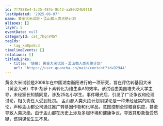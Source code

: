 ```yaml
---
id: 7f7888e4-1c35-484b-8b43-aa80d24b0f18
lastUpdated: '2025-06-07'
name: 黄金大米试验・孟山都人类灭绝计划
aliases: []
layer: 5
eventDate: null
categoryId: cat_7hqnYMGY
tagIds:
  - tag_km8pekL4
timelineEvents: []
relations: []
titledLinks:
  - title: '链接: 黄金大米试验・孟山都人类灭绝计划'
    url: 'https://user.guancha.cn/main/content?id=92944'
---
```

黄金大米试验是2008年在中国湖南衡阳进行的一项研究，旨在评估转基因大米（黄金大米）中β-胡萝卜素转化为维生素A的效率。该试验由美国塔夫茨大学主导，未经家长知情同意，涉及25名小学生。事件曝光后，引发了广泛争议和伦理讨论，相关责任人受到处罚。  孟山都人类灭绝计划阴谋论是一种未经证实的阴谋论，声称孟山都公司通过推广转基因作物和化学品，意图控制全球粮食供应，甚至导致人类灭绝。由于孟山都在历史上涉及多起环境和健康争议，导致其形象备受质疑，该阴谋论生生不息。
